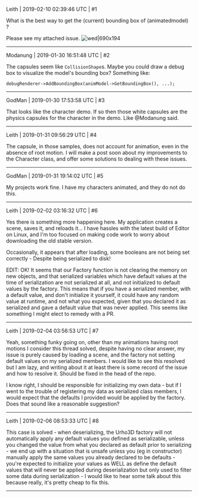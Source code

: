 Leith | 2019-02-10 02:39:46 UTC | #1

What is the best way to get the (current) bounding box of (animatedmodel) ?

Please see my attached issue.
![wed|690x194](upload://xgGOykADeJEzURlFfUUgZSJD1jT.jpeg)

-------------------------

Modanung | 2019-01-30 16:51:48 UTC | #2

The capsules seem like `CollisionShape`s. Maybe you could draw a debug box to visualize the model's bounding box?
Something like:
```
debugRenderer->AddBoundingBox(animModel->GetBoundingBox(), ...);
```

-------------------------

GodMan | 2019-01-30 17:53:58 UTC | #3

That looks like the character demo. If so then those white capsules are the physics capsules for the character in the demo. Like @Modanung said.

-------------------------

Leith | 2019-01-31 09:56:29 UTC | #4

The capsule, in those samples, does not account for animation, even in the absence of root motion.
I will make a post soon about my improvements to the Character class, and offer some solutions to dealing with these issues.

-------------------------

GodMan | 2019-01-31 19:14:02 UTC | #5

My projects work fine. I have my characters animated, and they do not do this.

-------------------------

Leith | 2019-02-02 03:16:32 UTC | #6

Yes there is something more happening here.
My application creates a scene, saves it, and reloads it... I have hassles with the latest build of Editor on Linux, and I'm too focused on making code work to worry about downloading the old stable version.

Occasionally, it appears that after loading, some booleans are not being set correctly - Despite being serialized to disk!

EDIT:
OK! It seems that our Factory function is not clearing the memory on new objects, and that serialized variables which have default values at the time of serialization are not serialized at all, and not initialized to default values by the factory. This means that if you have a serialized member, with a default value, and don't initialize it yourself, it could have any random value at runtime, and not what you expected, given that you declared it as serialized and gave a default value that was never applied. This seems like something I might elect to remedy with a PR.

-------------------------

Leith | 2019-02-04 03:56:53 UTC | #7

Yeah, something funky going on, other than my animations having root motions
I consider this thread solved, despite having no clear answer, my issue is purely caused by loading a scene, and the factory not setting default values on my serialized members. I would like to see this resolved but I am lazy, and writing about it at least there is some record of the issue and how to resolve it. Should be fixed in the head of the repo.

I know right, I should be responsible for initializing my own data - but if I went to the trouble of registering my data as serialized class members, I would expect that the defaults I provided would be applied by the factory. Does that sound like a reasonable suggestion?

-------------------------

Leith | 2019-02-06 08:53:33 UTC | #8

This case is solved - when deserializing, the Urho3D factory will not automatically apply any default values you defined as serializable, unless you changed the value from what you declared as default prior to serializing - we end up with a situation that is unsafe unless you (eg in constructor) manually apply the same values you already declared to be defaults - you're expected to initialize your values as WELL as define the default values that will never be applied during deserialization but only used to filter some data during serialization - I would like to hear some talk about this because really, it's pretty cheap to fix this.

-------------------------

